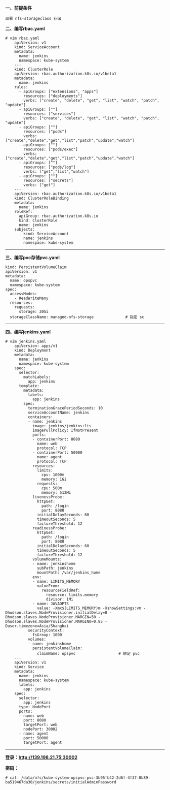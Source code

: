**一、前提条件**

    部署 nfs-storageclass 存储
    
**二、编写rbac.yaml**

	# vim rbac.yaml
		apiVersion: v1
		kind: ServiceAccount
		metadata:
		  name: jenkins
		  namespace: kube-system
		---
		kind: ClusterRole
		apiVersion: rbac.authorization.k8s.io/v1beta1
		metadata:
		  name: jenkins
		rules:
		  - apiGroups: ["extensions", "apps"]
		    resources: ["deployments"]
		    verbs: ["create", "delete", "get", "list", "watch", "patch", "update"]
		  - apiGroups: [""]
		    resources: ["services"]
		    verbs: ["create", "delete", "get", "list", "watch", "patch", "update"]
		  - apiGroups: [""]
		    resources: ["pods"]
		    verbs: ["create","delete","get","list","patch","update","watch"]
		  - apiGroups: [""]
		    resources: ["pods/exec"]
		    verbs: ["create","delete","get","list","patch","update","watch"]
		  - apiGroups: [""]
		    resources: ["pods/log"]
		    verbs: ["get","list","watch"]
		  - apiGroups: [""]
		    resources: ["secrets"]
		    verbs: ["get"]
		---
		apiVersion: rbac.authorization.k8s.io/v1beta1
		kind: ClusterRoleBinding
		metadata:
		  name: jenkins
		roleRef:
		  apiGroup: rbac.authorization.k8s.io
		  kind: ClusterRole
		  name: jenkins
		subjects:
		  - kind: ServiceAccount
		    name: jenkins
		    namespace: kube-system
---------------------------------------------

**三、编写pvc存储pvc.yaml**

	kind: PersistentVolumeClaim
	apiVersion: v1
	metadata:
	  name: opspvc
	  namespace: kube-system
	spec:
	  accessModes:
	    - ReadWriteMany
	  resources:
	    requests:
	      storage: 20Gi
	  storageClassName: managed-nfs-storage              # 指定 sc
-------------------------------------------

**四、编写jenkins.yaml**

	# vim jenkins.yaml
		apiVersion: apps/v1
		kind: Deployment
		metadata:
		  name: jenkins
		  namespace: kube-system
		spec:
		  selector:
		    matchLabels:
		      app: jenkins
		  template:
		    metadata:
		      labels:
		        app: jenkins
		    spec:
		      terminationGracePeriodSeconds: 10
		      serviceAccountName: jenkins
		      containers:
		      - name: jenkins
		        image: jenkins/jenkins:lts
		        imagePullPolicy: IfNotPresent
		        ports:
		        - containerPort: 8080
		          name: web
		          protocol: TCP
		        - containerPort: 50000
		          name: agent
		          protocol: TCP
		        resources:
		          limits:
		            cpu: 1000m
		            memory: 1Gi
		          requests:
		            cpu: 500m
		            memory: 512Mi
		        livenessProbe:
		          httpGet:
		            path: /login
		            port: 8080
		          initialDelaySeconds: 60
		          timeoutSeconds: 5
		          failureThreshold: 12
		        readinessProbe:
		          httpGet:
		            path: /login
		            port: 8080
		          initialDelaySeconds: 60
		          timeoutSeconds: 5
		          failureThreshold: 12
		        volumeMounts:
		        - name: jenkinshome
		          subPath: jenkins
		          mountPath: /var/jenkins_home
		        env:
		        - name: LIMITS_MEMORY
		          valueFrom:
		            resourceFieldRef:
		              resource: limits.memory
		              divisor: 1Mi
		        - name: JAVAOPTS
		          value: -Xmx$(LIMITS_MEMORY)m -XshowSettings:vm -Dhudson.slaves.NodeProvisioner.initialDelay=0 -Dhudson.slaves.NodeProvisioner.MARGIN=50 -Dhudson.slaves.NodeProvisioner.MARGIN0=0.85 -Duser.timezone=Asia/Shanghai
		      securityContext:
		        fsGroup: 1000
		      volumes:
		      - name: jenkinshome
		        persistentVolumeClaim:
		          claimName: opspvc                   # 绑定 pvc
		---
		apiVersion: v1
		kind: Service
		metadata:
		  name: jenkins
		  namespace: kube-system
		  labels:
		    app: jenkins
		spec:
		  selector:
		    app: jenkins
		  type: NodePort
		  ports:
		  - name: web
		    port: 8080
		    targetPort: web
		    nodePort: 30002
		  - name: agent
		    port: 50000
		    targetPort: agent
----------------------------------------

**登录：http://139.198.21.75:30002**

**密码：**

    # cat  /data/nfs/kube-system-opspvc-pvc-3b95fb42-2d6f-4f37-8b89-ba519467da30/jenkins/secrets/initialAdminPassword

